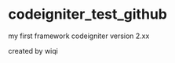 codeigniter_test_github
=======================

my first framework codeigniter version 2.xx

created by wiqi